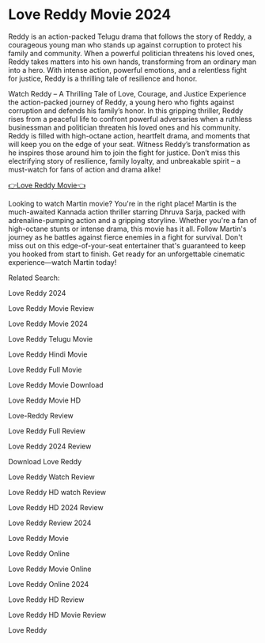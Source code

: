 <h1>Love Reddy Movie 2024 </h1>
<p> Reddy is an action-packed Telugu drama that follows the story of Reddy, a courageous young man who stands up against corruption to protect his family and community. When a powerful politician threatens his loved ones, Reddy takes matters into his own hands, transforming from an ordinary man into a hero. With intense action, powerful emotions, and a relentless fight for justice, Reddy is a thrilling tale of resilience and honor. </p>
<p>Watch Reddy – A Thrilling Tale of Love, Courage, and Justice
Experience the action-packed journey of Reddy, a young hero who fights against corruption and defends his family’s honor. In this gripping thriller, Reddy rises from a peaceful life to confront powerful adversaries when a ruthless businessman and politician threaten his loved ones and his community. Reddy is filled with high-octane action, heartfelt drama, and moments that will keep you on the edge of your seat. Witness Reddy’s transformation as he inspires those around him to join the fight for justice. Don’t miss this electrifying story of resilience, family loyalty, and unbreakable spirit – a must-watch for fans of action and drama alike! </p>
<p> <a href="https://tinyurl.com/LoveReddy"> 👉Love Reddy Movie👈</a> </p>
<p>Looking to watch Martin movie? You're in the right place! Martin is the much-awaited Kannada action thriller starring Dhruva Sarja, packed with adrenaline-pumping action and a gripping storyline. Whether you're a fan of high-octane stunts or intense drama, this movie has it all. Follow Martin's journey as he battles against fierce enemies in a fight for survival. Don't miss out on this edge-of-your-seat entertainer that's guaranteed to keep you hooked from start to finish. Get ready for an unforgettable cinematic experience—watch Martin today! </p>
<p> Related Search: </p>
<p> Love Reddy 2024 </p>
<p> Love Reddy Movie Review</p>
<p> Love Reddy Movie 2024</p>
<p> Love Reddy Telugu Movie </p>
<p> Love Reddy Hindi Movie </p>
<p> Love Reddy Full Movie </p>
<p> Love Reddy Movie Download</p>
<p> Love Reddy Movie HD</p>
<p> Love-Reddy Review </p>
<p> Love Reddy Full Review </p>
<p> Love Reddy 2024 Review </p>
<p> Download Love Reddy  </p>
<p> Love Reddy Watch Review </p>
<p> Love Reddy HD watch Review </p>
<p> Love Reddy HD 2024 Review </p>
<p> Love Reddy Review 2024 </p>
<p> Love Reddy Movie </p>
<p> Love Reddy Online </p>
<p> Love Reddy Movie Online </p>
<p> Love Reddy Online 2024 </p>
<p> Love Reddy HD Review </p>
<p> Love Reddy HD Movie Review </p>
<p> Love Reddy </p>
